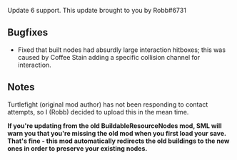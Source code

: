 Update 6 support. This update brought to you by Robb#6731




## Bugfixes

- Fixed that built nodes had absurdly large interaction hitboxes; this was caused by Coffee Stain adding a specific collision channel for interaction.

## Notes

Turtlefight (original mod author) has not been responding to contact attempts, so I (Robb) decided to upload this in the mean time.

**If you're updating from the old BuildableResourceNodes mod, SML will warn you that you're missing the old mod when you first load your save. That's fine - this mod automatically redirects the old buildings to the new ones in order to preserve your existing nodes.**
